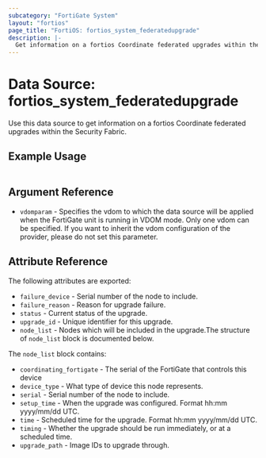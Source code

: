 ```yaml
---
subcategory: "FortiGate System"
layout: "fortios"
page_title: "FortiOS: fortios_system_federatedupgrade"
description: |-
  Get information on a fortios Coordinate federated upgrades within the Security Fabric.
---
```


# Data Source: fortios_system_federatedupgrade
Use this data source to get information on a fortios Coordinate federated upgrades within the Security Fabric.


## Example Usage

```hcl

```

## Argument Reference

* `vdomparam` - Specifies the vdom to which the data source will be applied when the FortiGate unit is running in VDOM mode. Only one vdom can be specified. If you want to inherit the vdom configuration of the provider, please do not set this parameter.

## Attribute Reference

The following attributes are exported:

* `failure_device` - Serial number of the node to include.
* `failure_reason` - Reason for upgrade failure.
* `status` - Current status of the upgrade.
* `upgrade_id` - Unique identifier for this upgrade.
* `node_list` - Nodes which will be included in the upgrade.The structure of `node_list` block is documented below.

The `node_list` block contains:

* `coordinating_fortigate` - The serial of the FortiGate that controls this device
* `device_type` - What type of device this node represents.
* `serial` - Serial number of the node to include.
* `setup_time` - When the upgrade was configured. Format hh:mm yyyy/mm/dd UTC.
* `time` - Scheduled time for the upgrade. Format hh:mm yyyy/mm/dd UTC.
* `timing` - Whether the upgrade should be run immediately, or at a scheduled time.
* `upgrade_path` - Image IDs to upgrade through.
